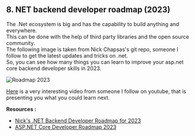 ## 8. NET backend developer roadmap (2023)

The .Net ecosystem is big and has the capability to build anything and everywhere.  
This can be done with the help of third party libraries and the open source community.  
The following image is taken from Nick Chapsas's git repo, someone I follow to get the latest updates and tricks on .net.  
So, you can see how many things you can learn to improve your asp.net core backend developer skills in 2023.  

![Roadmap 2023](https://raw.githubusercontent.com/Elfocrash/.NET-Backend-Developer-Roadmap/master/roadmap-dark-compact-2023.png "Roadmap 2023")

[Here](https://www.youtube.com/watch?v=KCBH1fEIrxc) is a very interesting video from someone I follow on youtube, that is presenting you what you could learn next.

**Resources :**

 - [Nick's .NET Backend Developer Roadmap for 2023](https://github.com/Elfocrash/.NET-Backend-Developer-Roadmap)
 - [ASP.NET Core Developer Roadmap 2023](https://github.com/MoienTajik/AspNetCore-Developer-Roadmap)
